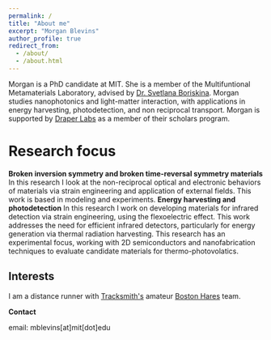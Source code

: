 ```yaml
---
permalink: /
title: "About me"
excerpt: "Morgan Blevins"
author_profile: true
redirect_from: 
  - /about/
  - /about.html
---
```


Morgan is a PhD candidate at MIT. She is a member of the Multifuntional Metamaterials Laboratory, advised by [Dr. Svetlana Boriskina](https://sboriskina.mit.edu/). Morgan studies nanophotonics and light-matter interaction, with applications in energy harvesting, photodetection, and non reciprocal transport. Morgan is supported by [Draper Labs](https://www.draper.com/) as a member of their scholars program.

Research focus
======
**Broken inversion symmetry and broken time-reversal symmetry materials** In this research I look at the non-reciprocal optical and electronic behaviors of materials via strain engineering and application of external fields. This work is based in modeling and experiments.
**Energy harvesting and photodetection** In this research I work on developing materials for infrared detection via strain engineering, using the flexoelectric effect. This work addresses the need for efficient infrared detectors, particularly for energy generation via thermal radiation harvesting. This research has an experimental focus, working with 2D semiconductors and nanofabrication techniques to evaluate candidate materials for thermo-photovolatics. 

Interests
------
I am a distance runner with [Tracksmith's](https://www.tracksmith.com/) amateur [Boston Hares](https://www.strava.com/clubs/582006) team.

**Contact**

email: mblevins[at]mit[dot]edu
